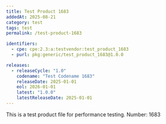 ```yaml
---
title: Test Product 1683
addedAt: 2025-08-21
category: test
tags: test
permalink: /test-product-1683

identifiers:
  - cpe: cpe:2.3:a:testvendor:test_product_1683
  - purl: pkg:generic/test_product_1683@1.0.0

releases:
  - releaseCycle: "1.0"
    codename: "Test Codename 1683"
    releaseDate: 2025-01-01
    eol: 2026-01-01
    latest: "1.0.0"
    latestReleaseDate: 2025-01-01
---
```


This is a test product file for performance testing. Number: 1683
